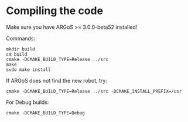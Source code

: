 # Compiling the code

Make sure you have ARGoS >= 3.0.0-beta52 installed!

Commands:

```shell
mkdir build
cd build
cmake -DCMAKE_BUILD_TYPE=Release ../src
make
sudo make install
```

If ARGoS does not find the new robot, try:

```shell
cmake -DCMAKE_BUILD_TYPE=Release ../src -DCMAKE_INSTALL_PREFIX=/usr
```

For Debug builds:

```shell
cmake -DCMAKE_BUILD_TYPE=Debug
```
